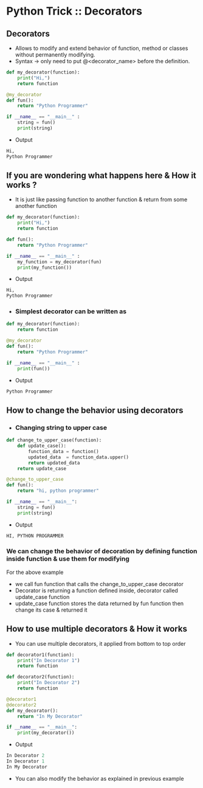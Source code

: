 # Python Trick :: Decorators

## Decorators
* Allows to modify and extend behavior of function, method or classes without permanently modifying.
* Syntax -> only need to put @<decorator_name> before the definition.

```python
def my_decorator(function):
    print("Hi,")
    return function

@my_decorator
def fun():
    return "Python Programmer"

if __name__ == "__main__" :
    string = fun()
    print(string)
```
* Output
```python
Hi,
Python Programmer
```
## If you are wondering what happens here & How it works ?
* It is just like passing function to another function & return from some another function
```python
def my_decorator(function):
    print("Hi,")
    return function

def fun():
    return "Python Programmer"

if __name__ == "__main__" :
    my_function = my_decorator(fun)
    print(my_function())
```
* Output
```python
Hi,
Python Programmer
```
* ### Simplest decorator can be written as
```python
def my_decorator(function):
    return function

@my_decorator
def fun():
    return "Python Programmer"

if __name__ == "__main__" :
    print(fun())
```
* Output
```python
Python Programmer
```
## How to change the behavior using decorators
* ### Changing string to upper case
```python
def change_to_upper_case(function):
    def update_case():
        function_data = function()
        updated_data  = function_data.upper()
        return updated_data
    return update_case

@change_to_upper_case
def fun():
    return "hi, python programmer"

if __name__ == "__main__":
    string = fun()
    print(string)
```
* Output
```python
HI, PYTHON PROGRAMMER
```
### We can change the behavior of decoration by defining function inside function & use them for modifying
For the above example
* we call fun function that calls the change_to_upper_case decorator
* Decorator is returning a function defined inside, decorator called update_case function
* update_case function stores the data returned by fun function then change its case & returned it

## How to use multiple decorators & How it works
* You can use multiple decorators, it applied from bottom to top order
```python
def decorator1(function):
    print("In Decorator 1")
    return function

def decorator2(function):
    print("In Decorator 2")
    return function

@decorator1
@decorator2
def my_decorator():
    return "In My Decorator"

if __name__ == "__main__":
    print(my_decorator())
```
* Output
```python
In Decorator 2
In Decorator 1
In My Decorator
```
*   You can also modify the behavior as explained in previous example